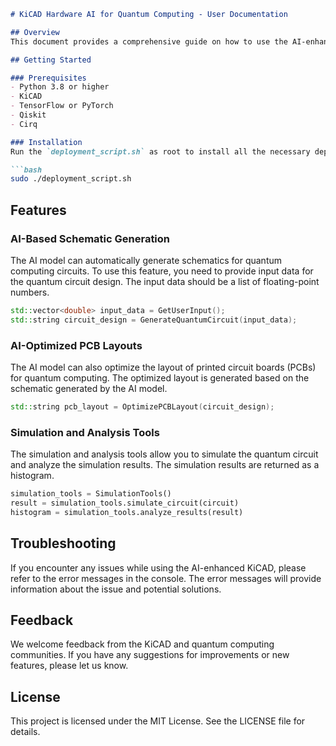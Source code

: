 ```markdown
# KiCAD Hardware AI for Quantum Computing - User Documentation

## Overview
This document provides a comprehensive guide on how to use the AI-enhanced version of KiCAD for designing quantum computing hardware. The AI integration includes features such as AI-assisted schematic generation, PCB layout optimization, and simulation and analysis tools.

## Getting Started

### Prerequisites
- Python 3.8 or higher
- KiCAD
- TensorFlow or PyTorch
- Qiskit
- Cirq

### Installation
Run the `deployment_script.sh` as root to install all the necessary dependencies and set up the environment.

```bash
sudo ./deployment_script.sh
```

## Features

### AI-Based Schematic Generation
The AI model can automatically generate schematics for quantum computing circuits. To use this feature, you need to provide input data for the quantum circuit design. The input data should be a list of floating-point numbers.

```cpp
std::vector<double> input_data = GetUserInput();
std::string circuit_design = GenerateQuantumCircuit(input_data);
```

### AI-Optimized PCB Layouts
The AI model can also optimize the layout of printed circuit boards (PCBs) for quantum computing. The optimized layout is generated based on the schematic generated by the AI model.

```cpp
std::string pcb_layout = OptimizePCBLayout(circuit_design);
```

### Simulation and Analysis Tools
The simulation and analysis tools allow you to simulate the quantum circuit and analyze the simulation results. The simulation results are returned as a histogram.

```python
simulation_tools = SimulationTools()
result = simulation_tools.simulate_circuit(circuit)
histogram = simulation_tools.analyze_results(result)
```

## Troubleshooting
If you encounter any issues while using the AI-enhanced KiCAD, please refer to the error messages in the console. The error messages will provide information about the issue and potential solutions.

## Feedback
We welcome feedback from the KiCAD and quantum computing communities. If you have any suggestions for improvements or new features, please let us know.

## License
This project is licensed under the MIT License. See the LICENSE file for details.
```
